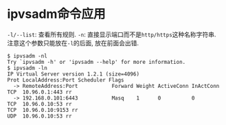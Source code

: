 # ipvsadm命令应用

`-l/--list`: 查看所有规则.
`-n`: 直接显示端口而不是`http/https`这种名称字符串. 注意这个参数只能放在`-l`的后面, 放在前面会出错.

```console
$ ipvsadm -nl
Try `ipvsadm -h' or 'ipvsadm --help' for more information.
$ ipvsadm -ln
IP Virtual Server version 1.2.1 (size=4096)
Prot LocalAddress:Port Scheduler Flags
  -> RemoteAddress:Port           Forward Weight ActiveConn InActConn
TCP  10.96.0.1:443 rr
  -> 192.168.0.101:6443           Masq    1      0          0
TCP  10.96.0.10:53 rr
TCP  10.96.0.10:9153 rr
UDP  10.96.0.10:53 rr
```

